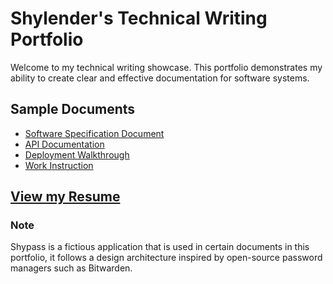 # Shylender's Technical Writing Portfolio

Welcome to my technical writing showcase. This portfolio demonstrates my ability to create clear and effective documentation for software systems.

## Sample Documents

- [Software Specification Document](./sw_spec_doc/shypass_software_spec.md)
- [API Documentation](./api_doc/shypass_api_doc.md)
- [Deployment Walkthrough](./deployment_walkthrough/slack_deployment_walkthrough.md)
- [Work Instruction](./instructions/how-to-use-vault-ui.md)

 [View my Resume](resume.pdf)
---
### Note
Shypass is a fictious application that is used in certain documents in this portfolio, it follows a design architecture inspired by open-source password managers such as Bitwarden.